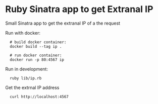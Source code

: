 # Ruby Sinatra app to get Extranal IP

Small Sinatra app to get the extranal IP of a the request

Run with docker:
```
  # build docker container:
  docker build --tag ip .

  # run docker container:
  docker run -p 80:4567 ip
```

Run in development:
```
  ruby lib/ip.rb
```

Get the extrnal IP address
```
  curl http://localhost:4567
```
